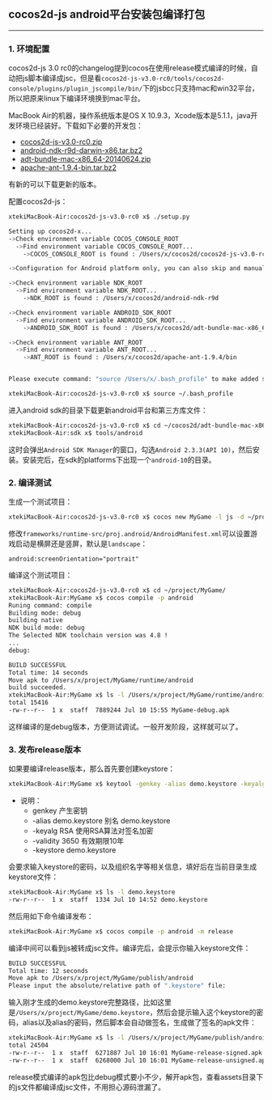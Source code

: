 ## cocos2d-js android平台安装包编译打包

------

### 1. 环境配置

cocos2d-js 3.0 rc0的changelog提到cocos在使用release模式编译的时候，自动把js脚本编译成jsc，但是看`cocos2d-js-v3.0-rc0/tools/cocos2d-console/plugins/plugin_jscompile/bin/`下的jsbcc只支持mac和win32平台，所以把原来linux下编译环境换到mac平台。

MacBook Air的机器，操作系统版本是OS X 10.9.3，Xcode版本是5.1.1，java开发环境已经装好。下载如下必要的开发包：

- [cocos2d-js-v3.0-rc0.zip](http://www.cocos2d-x.org/download)
- [android-ndk-r9d-darwin-x86.tar.bz2](https://developer.android.com/tools/sdk/ndk/index.html)
- [adt-bundle-mac-x86_64-20140624.zip](https://developer.android.com/sdk/index.html)
- [apache-ant-1.9.4-bin.tar.bz2](http://ant.apache.org/bindownload.cgi)

有新的可以下载更新的版本。

配置cocos2d-js：

```bash
xtekiMacBook-Air:cocos2d-js-v3.0-rc0 x$ ./setup.py 

Setting up cocos2d-x...
->Check environment variable COCOS_CONSOLE_ROOT
  ->Find environment variable COCOS_CONSOLE_ROOT...
    ->COCOS_CONSOLE_ROOT is found : /Users/x/cocos2d/cocos2d-js-v3.0-rc0/tools/cocos2d-console/bin

->Configuration for Android platform only, you can also skip and manually edit "/Users/x/.bash_profile"

->Check environment variable NDK_ROOT
  ->Find environment variable NDK_ROOT...
    ->NDK_ROOT is found : /Users/x/cocos2d/android-ndk-r9d

->Check environment variable ANDROID_SDK_ROOT
  ->Find environment variable ANDROID_SDK_ROOT...
    ->ANDROID_SDK_ROOT is found : /Users/x/cocos2d/adt-bundle-mac-x86_64-20140624/sdk

->Check environment variable ANT_ROOT
  ->Find environment variable ANT_ROOT...
    ->ANT_ROOT is found : /Users/x/cocos2d/apache-ant-1.9.4/bin


Please execute command: "source /Users/x/.bash_profile" to make added system variables take effect

xtekiMacBook-Air:cocos2d-js-v3.0-rc0 x$ source ~/.bash_profile
```

进入android sdk的目录下载更新android平台和第三方库文件：

```bash
xtekiMacBook-Air:cocos2d-js-v3.0-rc0 x$ cd ~/cocos2d/adt-bundle-mac-x86_64-20140624/sdk/
xtekiMacBook-Air:sdk x$ tools/android
```

这时会弹出`Android SDK Manager`的窗口，勾选`Android 2.3.3(API 10)`，然后安装。安装完后，在sdk的platforms下出现一个`android-10`的目录。

### 2. 编译测试

生成一个测试项目：

```bash
xtekiMacBook-Air:cocos2d-js-v3.0-rc0 x$ cocos new MyGame -l js -d ~/project/
```

修改`frameworks/runtime-src/proj.android/AndroidManifest.xml`可以设置游戏启动是横屏还是竖屏，默认是`landscape`：

```
android:screenOrientation="portrait"
```

编译这个测试项目：

```bash
xtekiMacBook-Air:cocos2d-js-v3.0-rc0 x$ cd ~/project/MyGame/
xtekiMacBook-Air:MyGame x$ cocos compile -p android
Runing command: compile
Building mode: debug
building native
NDK build mode: debug
The Selected NDK toolchain version was 4.8 !
...
debug:

BUILD SUCCESSFUL
Total time: 14 seconds
Move apk to /Users/x/project/MyGame/runtime/android
build succeeded.
xtekiMacBook-Air:MyGame x$ ls -l /Users/x/project/MyGame/runtime/android
total 15416
-rw-r--r--  1 x  staff  7889244 Jul 10 15:55 MyGame-debug.apk
```

这样编译的是debug版本，方便测试调试。一般开发阶段，这样就可以了。

### 3. 发布release版本

如果要编译release版本，那么首先要创建keystore：

```bash
xtekiMacBook-Air:MyGame x$ keytool -genkey -alias demo.keystore -keyalg RSA -validity 3650 -keystore demo.keystore
```

- 说明：
	- genkey 产生密钥
	- -alias demo.keystore 别名 demo.keystore
	- -keyalg RSA 使用RSA算法对签名加密
	- -validity 3650 有效期限10年
	- -keystore demo.keystore

会要求输入keystore的密码，以及组织名字等相关信息，填好后在当前目录生成keystore文件：

```bash
xtekiMacBook-Air:MyGame x$ ls -l demo.keystore
-rw-r--r--  1 x  staff  1334 Jul 10 14:52 demo.keystore
```

然后用如下命令编译发布：

```bash
xtekiMacBook-Air:MyGame x$ cocos compile -p android -m release
```

编译中间可以看到js被转成jsc文件。编译完后，会提示你输入keystore文件：

```bash
BUILD SUCCESSFUL
Total time: 12 seconds
Move apk to /Users/x/project/MyGame/publish/android
Please input the absolute/relative path of ".keystore" file:
```

输入刚才生成的demo.keystore完整路径，比如这里是`/Users/x/project/MyGame/demo.keystore`，然后会提示输入这个keystore的密码，alias以及alias的密码，然后脚本会自动做签名，生成做了签名的apk文件：

```bash
xtekiMacBook-Air:MyGame x$ ls -l /Users/x/project/MyGame/publish/android
total 24504
-rw-r--r--  1 x  staff  6271887 Jul 10 16:01 MyGame-release-signed.apk
-rw-r--r--  1 x  staff  6268000 Jul 10 16:01 MyGame-release-unsigned.apk
```

release模式编译的apk包比debug模式要小不少，解开apk包，查看assets目录下的js文件都编译成jsc文件，不用担心源码泄漏了。
